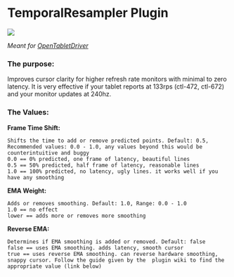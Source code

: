 # TemporalResampler Plugin

[![](https://img.shields.io/github/downloads/shmkle/TemporalResampler/total.svg)](https://github.com/shmkle/TemporalResampler/releases/latest)

*Meant for [OpenTabletDriver](https://github.com/OpenTabletDriver/OpenTabletDriver)*


### The purpose:
Improves cursor clarity for higher refresh rate monitors with minimal to zero latency. It is very effective if your tablet reports at 133rps (ctl-472, ctl-672) and your monitor updates at 240hz.

### The Values:

**Frame Time Shift:**

    Shifts the time to add or remove predicted points. Default: 0.5, Recommended values: 0.0 - 1.0, any values beyond this would be counterintuitive and buggy
    0.0 == 0% predicted, one frame of latency, beautiful lines
    0.5 == 50% predicted, half frame of latency, reasonable lines
    1.0 == 100% predicted, no latency, ugly lines. it works well if you have any smoothing

    
**EMA Weight:** 

    Adds or removes smoothing. Default: 1.0, Range: 0.0 - 1.0
    1.0 == no effect
    lower == adds more or removes more smoothing

    
**Reverse EMA:** 

    Determines if EMA smoothing is added or removed. Default: false
    false == uses EMA smoothing. adds latency, smooth cursor
    true == uses reverse EMA smoothing. can reverse hardware smoothing, snappy cursor. Follow the guide given by the  plugin wiki to find the appropriate value (link below)

[](https://github.com/X9VoiD/VoiDPlugins/wiki/)
